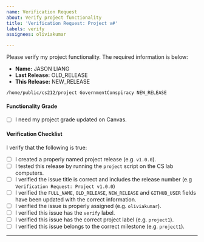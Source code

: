```yaml
---
name: Verification Request
about: Verify project functionality
title: 'Verification Request: Project v#'
labels: verify
assignees: oliviakumar

---
```


Please verify my project functionality. The required information is below:

  - **Name:** JASON LIANG
  - **Last Release:** OLD_RELEASE
  - **This Release:** NEW_RELEASE

```
/home/public/cs212/project GovernmentConspiracy NEW_RELEASE
```

#### Functionality Grade

  - [ ] I need my project grade updated on Canvas.

#### Verification Checklist

I verify that the following is true:

  - [ ] I created a properly named project release (e.g. `v1.0.0`).
  - [ ] I tested this release by running the `project` script on the CS lab computers.
  - [ ] I verified the issue title is correct and includes the release number (e.g `Verification Request: Project v1.0.0`)
  - [ ] I verified the `FULL_NAME`, `OLD_RELEASE`, `NEW_RELEASE` and `GITHUB_USER` fields have been updated with the correct information.
  - [ ] I verified the issue is properly assigned (e.g. `oliviakumar`).
  - [ ] I verified this issue has the `verify` label.
  - [ ] I verified this issue has the correct project label (e.g. `project1`).
  - [ ] I verified this issue belongs to the correct milestone (e.g. `project1`).

----


